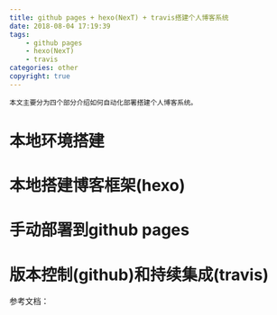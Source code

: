 ```yaml
---
title: github pages + hexo(NexT) + travis搭建个人博客系统
date: 2018-08-04 17:19:39
tags: 
    - github pages 
    - hexo(NexT) 
    - travis 
categories: other
copyright: true
---
```

    本文主要分为四个部分介绍如何自动化部署搭建个人博客系统。
# 本地环境搭建
# 本地搭建博客框架(hexo)
# 手动部署到github pages
# 版本控制(github)和持续集成(travis)

参考文档：
    